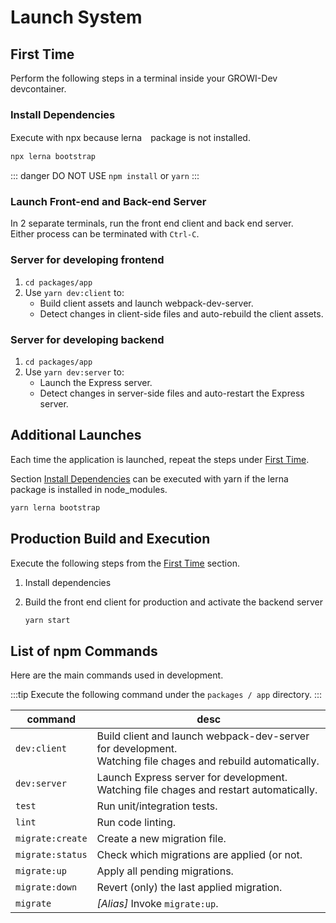 # Launch System

## First Time

Perform the following steps in a terminal inside your GROWI-Dev devcontainer.

### Install Dependencies

Execute with npx because lerna　package is not installed.

``` bash
npx lerna bootstrap
```

::: danger
DO NOT USE `npm install` or `yarn`
:::


### Launch Front-end and Back-end Server

In 2 separate terminals, run the front end client and back end server.  
Either process can be terminated with `Ctrl-C`.

### Server for developing frontend

1. `cd packages/app`
1. Use `yarn dev:client` to:
   - Build client assets and launch webpack-dev-server.
   - Detect changes in client-side files and auto-rebuild the client assets.

### Server for developing backend

1. `cd packages/app`
1. Use `yarn dev:server` to:
   - Launch the Express server.
   - Detect changes in server-side files and auto-restart the Express server.


## Additional Launches

Each time the application is launched, repeat the steps under [First Time](#first-time).

Section [Install Dependencies](#install-dependencies) can be executed with yarn if the lerna package is installed in node_modules.

``` bash
yarn lerna bootstrap
```

## Production Build and Execution

Execute the following steps from the [First Time](#first-time) section.

1. Install dependencies
1. Build the front end client for production and activate the backend server

    ```bash
    yarn start
    ```

## List of npm Commands

Here are the main commands used in development.

:::tip
Execute the following command under the `packages / app` directory.
:::

|command|desc|
|--|--|
|`dev:client`|Build client and launch webpack-dev-server for development.<br>Watching file chages and rebuild automatically.|
|`dev:server`|Launch Express server for development.<br>Watching file chages and restart automatically.|
|`test`|Run unit/integration tests.|
|`lint`|Run code linting.|
|`migrate:create`|Create a new migration file.|
|`migrate:status`|Check which migrations are applied (or not.|
|`migrate:up`|Apply all pending migrations.|
|`migrate:down`|Revert (only) the last applied migration.|
|`migrate`|*[Alias]* Invoke `migrate:up`.|
